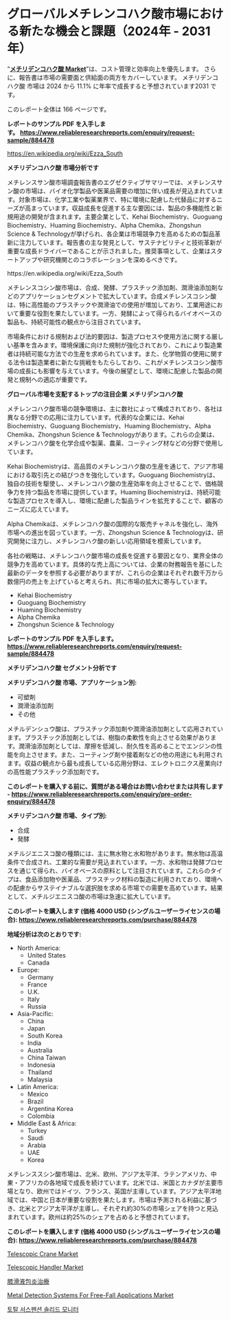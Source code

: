 <p><h1>グローバルメチレンコハク酸市場における新たな機会と課題（2024年 - 2031年）</h1></p><p>&ldquo;<strong><a href="https://www.reliableresearchreports.com/methylidenesuccinic-acid-r884478">メチリデンコハク酸 Market</a></strong>&rdquo;は、コスト管理と効率向上を優先します。 さらに、報告書は市場の需要面と供給面の両方をカバーしています。 メチリデンコハク酸 市場は 2024 から 11.1% に年率で成長すると予想されています2031 です。</p>
<p>このレポート全体は 166 ページです。</p>
<p><strong>レポートのサンプル PDF を入手します。&nbsp;<a href="https://www.reliableresearchreports.com/enquiry/request-sample/884478">https://www.reliableresearchreports.com/enquiry/request-sample/884478</a></strong></p>
<p><a href="https://en.wikipedia.org/wiki/Ezza_South">https://en.wikipedia.org/wiki/Ezza_South</a></p>
<p><strong>メチリデンコハク酸 市場分析です</strong></p>
<p><p>メチレンスサン酸市場調査報告書のエグゼクティブサマリーでは、メチレンスサン酸の市場は、バイオ化学製品や医薬品需要の増加に伴い成長が見込まれています。対象市場は、化学工業や製薬業界で、特に環境に配慮した代替品に対するニーズが高まっています。収益成長を促進する主な要因には、製品の多機能性と新規用途の開発が含まれます。主要企業として、Kehai Biochemistry、Guoguang Biochemistry、Huaming Biochemistry、Alpha Chemika、Zhongshun Science & Technologyが挙げられ、各企業は市場競争力を高めるための製品革新に注力しています。報告書の主な発見として、サステナビリティと技術革新が重要な成長ドライバーであることが示されました。推奨事項として、企業はスタートアップや研究機関とのコラボレーションを深めるべきです。</p></p>
<p>https://en.wikipedia.org/wiki/Ezza_South</p>
<p><p>メチレンスコシン酸市場は、合成、発酵、プラスチック添加剤、潤滑油添加剤などのアプリケーションセグメントで拡大しています。合成メチレンスコシン酸は、特に高性能のプラスチックや潤滑油での使用が増加しており、工業用途において重要な役割を果たしています。一方、発酵によって得られるバイオベースの製品も、持続可能性の観点から注目されています。</p><p>市場条件における規制および法的要因は、製造プロセスや使用方法に関する厳しい基準を含みます。環境保護に向けた規制が強化されており、これにより製造業者は持続可能な方法での生産を求められています。また、化学物質の使用に関する法令は製造業者に新たな挑戦をもたらしており、これがメチレンスコシン酸市場の成長にも影響を与えています。今後の展望として、環境に配慮した製品の開発と規制への適応が重要です。</p></p>
<p><strong>グローバル市場を支配するトップの注目企業 メチリデンコハク酸</strong></p>
<p><p>メチレンコハク酸市場の競争環境は、主に数社によって構成されており、各社は異なる分野での応用に注力しています。代表的な企業には、Kehai Biochemistry、Guoguang Biochemistry、Huaming Biochemistry、Alpha Chemika、Zhongshun Science & Technologyがあります。これらの企業は、メチレンコハク酸を化学合成や製薬、農薬、コーティング材などの分野で使用しています。</p><p>Kehai Biochemistryは、高品質のメチレンコハク酸の生産を通じて、アジア市場における取引先との結びつきを強化しています。Guoguang Biochemistryは、独自の技術を駆使し、メチレンコハク酸の生産効率を向上させることで、価格競争力を持つ製品を市場に提供しています。Huaming Biochemistryは、持続可能な製造プロセスを導入し、環境に配慮した製品ラインを拡充することで、顧客のニーズに応えています。</p><p>Alpha Chemikaは、メチレンコハク酸の国際的な販売チャネルを強化し、海外市場への進出を図っています。一方、Zhongshun Science & Technologyは、研究開発に注力し、メチレンコハク酸の新しい応用領域を模索しています。</p><p>各社の戦略は、メチレンコハク酸市場の成長を促進する要因となり、業界全体の競争力を高めています。具体的な売上高については、企業の財務報告を基にした最新のデータを参照する必要がありますが、これらの企業はそれぞれ数千万から数億円の売上を上げていると考えられ、共に市場の拡大に寄与しています。</p></p>
<p><ul><li>Kehai Biochemistry</li><li>Guoguang Biochemistry</li><li>Huaming Biochemistry</li><li>Alpha Chemika</li><li>Zhongshun Science & Technology</li></ul></p>
<p><strong>レポートのサンプル PDF を入手します。 <a href="https://www.reliableresearchreports.com/enquiry/request-sample/884478">https://www.reliableresearchreports.com/enquiry/request-sample/884478</a></strong></p>
<p><strong>メチリデンコハク酸 セグメント分析です</strong></p>
<p><strong>メチリデンコハク酸 市場、アプリケーション別:</strong></p>
<p><ul><li>可塑剤</li><li>潤滑油添加剤</li><li>その他</li></ul></p>
<p><p>メチルデンシュウ酸は、プラスチック添加剤や潤滑油添加剤として応用されています。プラスチック添加剤としては、樹脂の柔軟性を向上させる効果があります。潤滑油添加剤としては、摩擦を低減し、耐久性を高めることでエンジンの性能を向上させます。また、コーティング剤や接着剤などの他の用途にも利用されます。収益の観点から最も成長している応用分野は、エレクトロニクス産業向けの高性能プラスチック添加剤です。</p></p>
<p><strong>このレポートを購入する前に、質問がある場合はお問い合わせまたは共有します - <a href="https://www.reliableresearchreports.com/enquiry/pre-order-enquiry/884478">https://www.reliableresearchreports.com/enquiry/pre-order-enquiry/884478</a></strong></p>
<p><strong>メチリデンコハク酸 市場、タイプ別:</strong></p>
<p><ul><li>合成</li><li>発酵</li></ul></p>
<p><p>メチルジエニスコ酸の種類には、主に無水物と水和物があります。無水物は高温条件で合成され、工業的な需要が見込まれています。一方、水和物は発酵プロセスを通じて得られ、バイオベースの原料として注目されています。これらのタイプは、食品添加物や医薬品、プラスチック材料の製造に利用されており、環境への配慮からサステイナブルな選択肢を求める市場での需要を高めています。結果として、メチルジエニスコ酸の市場は急速に拡大しています。</p></p>
<p><strong>このレポートを購入します (価格 4000 USD (シングルユーザーライセンスの場合): <a href="https://www.reliableresearchreports.com/purchase/884478">https://www.reliableresearchreports.com/purchase/884478</a></strong></p>
<p><strong>地域分析は次のとおりです:</strong></p>
<p><ul>
    <li>
        North America:
        <ul>
            <li>United States</li>
            <li>Canada</li>
        </ul>
    </li>
    <li>
        Europe:
        <ul>
            <li>Germany</li>
            <li>France</li>
            <li>U.K.</li>
            <li>Italy</li>
            <li>Russia</li>
        </ul>
    </li>
    <li>
        Asia-Pacific:
        <ul>
            <li>China</li>
            <li>Japan</li>
            <li>South Korea</li>
            <li>India</li>
            <li>Australia</li>
            <li>China Taiwan</li>
            <li>Indonesia</li>
            <li>Thailand</li>
            <li>Malaysia</li>
        </ul>
    </li>
    <li>
        Latin America:
        <ul>
            <li>Mexico</li>
            <li>Brazil</li>
            <li>Argentina Korea</li>
            <li>Colombia</li>
        </ul>
    </li>
    <li>
        Middle East & Africa:
        <ul>
            <li>Turkey</li>
            <li>Saudi</li>
            <li>Arabia</li>
            <li>UAE</li>
            <li>Korea</li>
        </ul>
    </li>
    </ul></p>
<p><p>メチレンススシン酸市場は、北米、欧州、アジア太平洋、ラテンアメリカ、中東・アフリカの各地域で成長を続けています。北米では、米国とカナダが主要市場となり、欧州ではドイツ、フランス、英国が主導しています。アジア太平洋地域では、中国と日本が重要な役割を果たします。市場は予測される利益に基づき、北米とアジア太平洋が主導し、それぞれ約30%の市場シェアを持つと見込まれています。欧州は約25%のシェアを占めると予想されています。</p></p>
<p><strong>このレポートを購入します (価格 4000 USD (シングルユーザーライセンスの場合): <a href="https://www.reliableresearchreports.com/purchase/884478">https://www.reliableresearchreports.com/purchase/884478</a></strong></p>
<p><p><a href="https://medium.com/@christopher.fisher66709/telescopic-crane-market-share-and-new-trends-analysis-by-its-type-application-end-use-and-f0ef4cd31ca0">Telescopic Crane Market</a></p><p><a href="https://medium.com/@caroline.hamilton5656/telescopic-handler-market-size-growth-and-industry-analysis-by-market-segmentation-and-regional-9a136016f1d3">Telescopic Handler Market</a></p><p><a href="https://medium.com/@lillianamurazik2023/%E6%88%90%E5%8A%9F%E3%81%B8%E3%81%AE%E6%88%A6%E7%95%A5%E7%9A%84%E3%83%AD%E3%83%BC%E3%83%89%E3%83%9E%E3%83%83%E3%83%97-%E3%82%B0%E3%83%AD%E3%83%BC%E3%83%90%E3%83%AB%E8%86%9D%E6%BB%91%E6%B6%B2%E5%8C%85%E7%82%8E%E6%B2%BB%E7%99%82%E5%B8%82%E5%A0%B4%E5%88%86%E6%9E%90-2024%E5%B9%B4-2031%E5%B9%B4-2dfdeca25d8f">膝滑液包炎治療</a></p><p><a href="https://issuu.com/reportprime-2/docs/metal-detection-systems-for-free-fa_c9c14c36263623">Metal Detection Systems For Free-Fall Applications Market</a></p><p><a href="https://medium.com/@nargishadi90/%EA%B8%80%EB%A1%9C%EB%B2%8C-%EC%B4%9D-%EB%B6%80%EC%9C%A0-%EA%B3%A0%ED%98%95%EB%AC%BC-%EB%AA%A8%EB%8B%88%ED%84%B0-%EC%8B%9C%EC%9E%A5%EC%9D%98-%ED%96%A5%ED%9B%84-%EB%8F%99%ED%96%A5-2024%EB%85%84%EB%B6%80%ED%84%B0-2031%EB%85%84%EA%B9%8C%EC%A7%80%EC%9D%98-%EC%8B%9C%EC%9E%A5-%ED%86%B5%EC%B0%B0%EB%A0%A5-%EB%B0%8F-%EB%B6%84%EC%84%9D-181%ED%8E%98%EC%9D%B4%EC%A7%80-04cad7bbbc28">토탈 서스펜션 솔리드 모니터</a></p></p>
